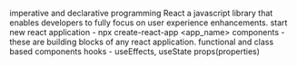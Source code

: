 imperative and declarative programming
React a javascript library that enables developers to fully focus on user experience enhancements.
start new react application - npx create-react-app <app_name>
components - these are building blocks of any react application.
functional and class based components
hooks - useEffects, useState
props(properties)